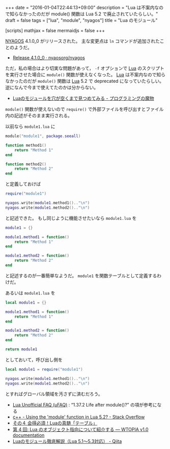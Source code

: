 +++
date = "2016-01-04T22:44:13+09:00"
description = "Lua は不案内なので知らなかったのだが module() 関数は Lua 5.2 で廃止されていたらしい。"
draft = false
tags = ["lua", "module", "nyagos"]
title = "Lua のモジュール"

[scripts]
  mathjax = false
  mermaidjs = false
+++

[NYAGOS] 4.1.0_0 がリリースされた。
主な変更点は `ln` コマンドが追加されたことのようだ。

- [Release 4.1.0_0 · nyaosorg/nyagos](https://github.com/nyaosorg/nyagos/releases/tag/4.1.0_0)

ただ，私の場合はより切実な問題があって， `-f` オプションで [Lua] のスクリプトを実行させた場合に `module()` 関数が使えなくなった。
[Lua] は不案内なので知らなかったのだが `module()` 関数は [Lua] 5.2 で deprecated になっていたらしい。
逆になんで今まで使えてたのかは分からない。

- [Luaのモジュールを穴が空くまで見つめてみる - プログラミングの魔物](http://p-monster.hatenablog.com/entry/2013/02/13/205419)

`module()` 関数が使えないので `require()` で外部ファイルを呼び出すとファイル内の記述がそのまま実行される。

以前なら `module1.lua` に

```lua
module("module1", package.seeall)

function method1()
    return "Method 1"
end

function method2()
    return "Method 2"
end
```

と定義しておけば

```lua
require("module1")

nyagos.write(module1.method1().."\n")
nyagos.write(module1.method2().."\n")
```

と記述できた。
もし同じように機能させたいなら `module1.lua` を

```lua
module1 = {}

module1.method1 = function()
    return "Method 1"
end

module1.method2 = function()
    return "Method 2"
end
```

と記述するのが一番簡単なようだ。
`module1` を関数テーブルとして定義するわけだ。

あるいは `module1.lua` を

```lua
local module1 = {}

module1.method1 = function()
    return "Method 1"
end

module1.method2 = function()
    return "Method 2"
end

return module1
```

としておいて，呼び出し側を

```lua
local module1 = require("module1")

nyagos.write(module1.method1().."\n")
nyagos.write(module1.method2().."\n")
```

とすればグローバル領域を汚さずに済むだろう。

- [Lua Unofficial FAQ (uFAQ)](http://www.luafaq.org/) : “1.37.2 Life after module()?” の項が参考になる
- [c++ - Using the 'module' function in Lua 5.2? - Stack Overflow](http://stackoverflow.com/questions/16849422/using-the-module-function-in-lua-5-2)
- [その４ 会得必須！Luaの真髄「テーブル」](http://marupeke296.com/LUA_No4_Table.html)
- [第 4 回: Lua のオブジェクト指向について紹介する — WTOPIA v1.0 documentation](http://www.ie.u-ryukyu.ac.jp/~e085739/lua.hajime.4.html)
- [Luaのモジュール徹底解説（Lua 5.1〜5.3対応） - Qiita](https://qiita.com/mod_poppo/items/ef3d8a6fe03f7f426426)

[NYAGOS]: http://www.nyaos.org/index.cgi?p=NYAGOS "NYAOS.ORG - NYAGOS"
[Lua]: http://www.lua.org/ "The Programming Language Lua"
